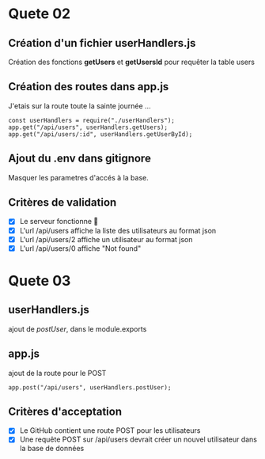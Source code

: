 # Quete 02

## Création d'un fichier userHandlers.js

Création des fonctions **getUsers** et **getUsersId** pour requêter la table users

## Création des routes dans app.js

J'etais sur la route toute la sainte journée ...

```
const userHandlers = require("./userHandlers");
app.get("/api/users", userHandlers.getUsers);
app.get("/api/users/:id", userHandlers.getUserById);
```

## Ajout du .env dans gitignore

Masquer les parametres d'accés à la base.

## Critères de validation

- [x] Le serveur fonctionne :tada:
- [x] L'url /api/users affiche la liste des utilisateurs au format json
- [x] L'url /api/users/2 affiche un utilisateur au format json
- [x] L'url /api/users/0 affiche "Not found"

# Quete 03

## userHandlers.js

ajout de _postUser_, dans le module.exports

## app.js

ajout de la route pour le POST

```
app.post("/api/users", userHandlers.postUser);
```

## Critères d'acceptation

- [x] Le GitHub contient une route POST pour les utilisateurs
- [x] Une requête POST sur /api/users devrait créer un nouvel utilisateur dans la base de données

```

```
